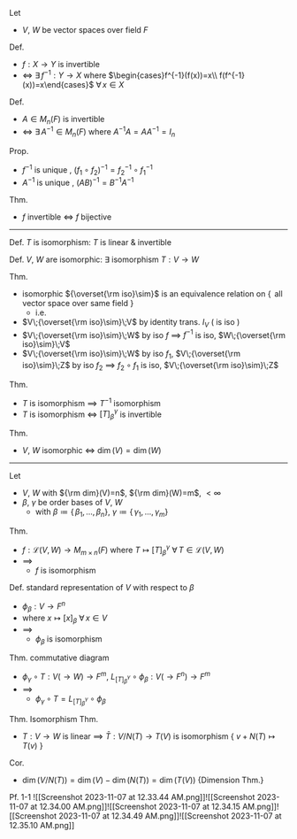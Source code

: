 
Let
- $V$, $W$ be vector spaces over field $F$

Def.
- $f:X\to Y$ is invertible
- $\iff$ $\exists\,f^{-1}:Y\to X$  where  $\begin{cases}f^{-1}(f(x))=x\\ f(f^{-1}(x))=x\end{cases}$  $\forall\, x\in X$

Def.
- $A\in M_{n}(F)$ is invertible
- $\iff$ $\exists\,A^{-1}\in M_{n}(F)$  where  $A^{-1}A=AA^{-1}=I_n$

Prop.
- $f^{-1}$ is unique ,  $(f_1\circ f_2)^{-1}=f_2^{-1}\circ f_1^{-1}$
- $A^{-1}$ is unique ,  $(AB)^{-1}=B^{-1}A^{-1}$

Thm.
- $f$ invertible $\iff$ $f$ bijective

---

Def. $T$ is isomorphism:  $T$ is linear & invertible

Def. $V$, $W$ are isomorphic:  $\exists$ isomorphism $T:V\to W$

Thm.
- isomorphic ${\overset{\rm iso}\sim}$ is
  an equivalence relation on $\{\,$ all vector space over same field $\}$
	- i.e. 
- $V\;{\overset{\rm iso}\sim}\;V$  by identity trans. $I_V$ ( is iso )
- $V\;{\overset{\rm iso}\sim}\;W$  by iso $f$ $\implies$ $f^{-1}$ is iso,  $W\;{\overset{\rm iso}\sim}\;V$
- $V\;{\overset{\rm iso}\sim}\;W$  by iso $f_1$,  $V\;{\overset{\rm iso}\sim}\;Z$  by iso $f_2$
  $\implies$ $f_2\circ f_1$ is iso,  $V\;{\overset{\rm iso}\sim}\;Z$ 

Thm.
- $T$ is isomorphism $\implies$ $T^{-1}$ isomorphism
- $T$ is isomorphism $\iff$ $[T]_\beta^\gamma$ is invertible

Thm.
- $V$, $W$ isomorphic $\iff$ $\dim(V)=\dim(W)$

---

Let
- $V$, $W$  with  ${\rm dim}(V)=n$, ${\rm dim}(W)=m$, $<\infty$
- $\beta$, $\gamma$ be order bases of $V$, $W$
	- with  $\beta\coloneqq\{\,\beta_1,\,...,\,\beta_n\}$, $\gamma\coloneqq\{\,\gamma_1,\,...,\,\gamma_m\}$

Thm.
- $f:\mathcal{L}(V,\,W)\to M_{m\times n}(F)$  where  $T\mapsto[T]_\beta^\gamma$  $\forall\,T\in\mathcal{L}(V,\,W)$
- $\implies$
	- $f$ is isomorphism

Def. standard representation of $V$ with respect to $\beta$
- $\phi_\beta:V\to F^n$ 
- where  $x\mapsto[x]_\beta$  $\forall\,x\in V$
- $\implies$
	- $\phi_\beta$ is isomorphism

Thm. commutative diagram
- $\phi_\gamma\circ T:V(\to W)\to F^m$,  $L_{[T]_\beta^\gamma}\circ \phi_\beta:V(\to F^n)\to F^m$
- $\implies$
	- $\phi_\gamma\circ T=L_{[T]_\beta^\gamma}\circ \phi_\beta$

Thm. Isomorphism Thm.
- $T:V\to W$ is linear $\implies$ $\bar T:V/N(T)\to T(V)$ is isomorphism
                            { $v+N(T)\mapsto T(v)$ }

Cor.
- $\dim(V/N(T))=\dim(V)-\dim(N(T))=\dim(T(V))$  {Dimension Thm.}


Pf. 1-1
![[Screenshot 2023-11-07 at 12.33.44 AM.png]]![[Screenshot 2023-11-07 at 12.34.00 AM.png]]![[Screenshot 2023-11-07 at 12.34.15 AM.png]]![[Screenshot 2023-11-07 at 12.34.49 AM.png]]![[Screenshot 2023-11-07 at 12.35.10 AM.png]]